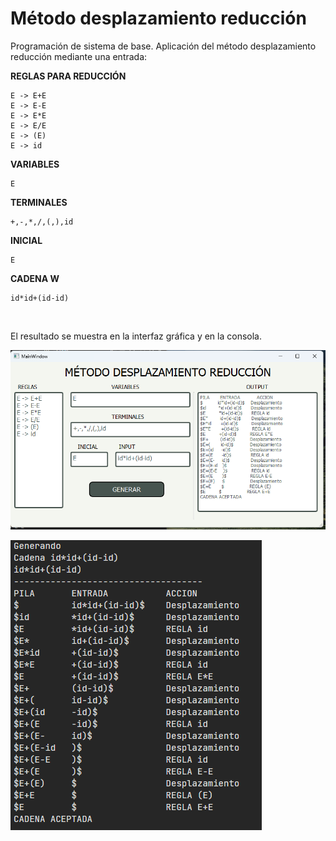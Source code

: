# **Método desplazamiento reducción**

Programación de sistema de base. Aplicación del método desplazamiento reducción mediante una entrada: 

**REGLAS PARA REDUCCIÓN**
```
E -> E+E
E -> E-E
E -> E*E
E -> E/E
E -> (E)
E -> id
```

**VARIABLES**
```
E
```

**TERMINALES**
```
+,-,*,/,(,),id
```

**INICIAL** 
```
E
```

**CADENA W**
```
id*id+(id-id)
```

<br>

El resultado se muestra en la interfaz gráfica y en la consola.

![](documentation/img/1.png)

![](documentation/img/2.png)